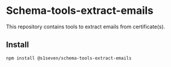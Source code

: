 # Schema-tools-extract-emails

This repository contains tools to extract emails from certificate(s).

## Install

```bash
npm install @s1seven/schema-tools-extract-emails
```
